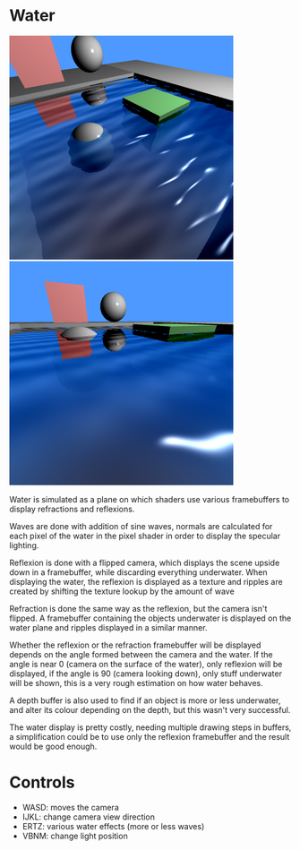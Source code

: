 # Water

![screenshot1](../screenshots/water_1.png) ![screenshot2](../screenshots/water_2.png)

Water is simulated as a plane on which shaders use various framebuffers to display refractions and reflexions.

Waves are done with addition of sine waves, normals are calculated for each pixel of the water in the pixel shader
in order to display the specular lighting.

Reflexion is done with a flipped camera, which displays the scene upside down in a framebuffer, while discarding everything underwater.
When displaying the water, the reflexion is displayed as a texture and ripples are created by shifting the texture lookup by the amount of wave

Refraction is done the same way as the reflexion, but the camera isn't flipped. A framebuffer containing the objects underwater is displayed
on the water plane and ripples displayed in a similar manner.

Whether the reflexion or the refraction framebuffer will be displayed depends on the angle formed between the camera and the water.
If the angle is near 0 (camera on the surface of the water), only reflexion will be displayed, if the angle is 90 (camera looking down),
only stuff underwater will be shown, this is a very rough estimation on how water behaves.

A depth buffer is also used to find if an object is more or less underwater, and alter its colour depending on the depth, but this wasn't very successful.

The water display is pretty costly, needing multiple drawing steps in buffers, a simplification could be to use only the reflexion framebuffer and the
result would be good enough.

# Controls
- WASD: moves the camera
- IJKL: change camera view direction
- ERTZ: various water effects (more or less waves)
- VBNM: change light position
